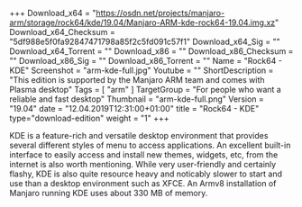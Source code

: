 +++
Download_x64 = "https://osdn.net/projects/manjaro-arm/storage/rock64/kde/19.04/Manjaro-ARM-kde-rock64-19.04.img.xz"
Download_x64_Checksum = "5df988e5f0fa92847471798a85f2c5fd091c57f1"
Download_x64_Sig = ""
Download_x64_Torrent = ""
Download_x86 = ""
Download_x86_Checksum = ""
Download_x86_Sig = ""
Download_x86_Torrent = ""
Name = "Rock64 - KDE"
Screenshot = "arm-kde-full.jpg"
Youtube = ""
ShortDescription = "This edition is supported by the Manjaro ARM team and comes with Plasma desktop"
Tags = [ "arm" ]
TargetGroup = "For people who want a reliable and fast desktop"
Thumbnail = "arm-kde-full.png"
Version = "19.04"
date = "12.04.2019T12:31:00+01:00"
title = "Rock64 - KDE"
type="download-edition"
weight = "1"
+++

KDE is a feature-rich and versatile desktop environment that provides several different styles of menu to access applications. An excellent built-in interface to easily access and install new themes, widgets, etc, from the internet is also worth mentioning. While very user-friendly and certainly flashy, KDE is also quite resource heavy and noticably slower to start and use than a desktop environment such as XFCE. An Armv8 installation of Manjaro running KDE uses about 330 MB of memory.

